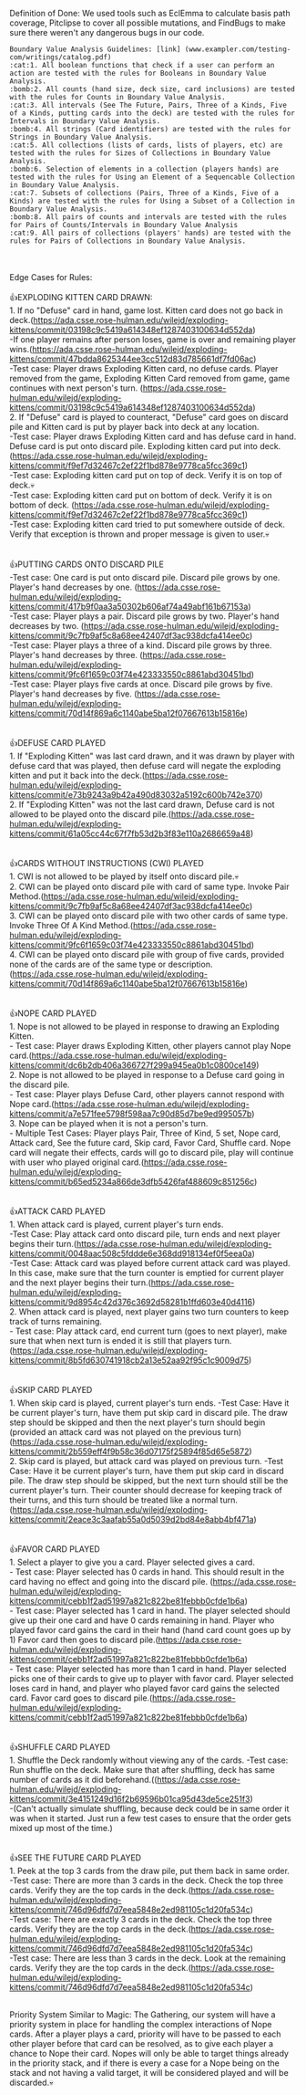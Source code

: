   Definition of Done:
    We used tools such as EclEmma to calculate basis path coverage, Pitclipse to cover all possible mutations, and FindBugs to make sure there weren't any dangerous bugs in our code.
  
    Boundary Value Analysis Guidelines: [link] (www.exampler.com/testing-com/writings/catalog.pdf)  
    :cat:1. All boolean functions that check if a user can perform an action are tested with the rules for Booleans in Boundary Value Analysis.  
    :bomb:2. All counts (hand size, deck size, card inclusions) are tested with the rules for Counts in Boundary Value Analysis.  
    :cat:3. All intervals (See The Future, Pairs, Three of a Kinds, Five of a Kinds, putting cards into the deck) are tested with the rules for Intervals in Boundary Value Analysis.  
    :bomb:4. All strings (Card identifiers) are tested with the rules for Strings in Boundary Value Analysis.  
    :cat:5. All collections (lists of cards, lists of players, etc) are tested with the rules for Sizes of Collections in Boundary Value Analysis.  
    :bomb:6. Selection of elements in a collection (players hands) are tested with the rules for Using an Element of a Sequencable Collection in Boundary Value Analysis.  
    :cat:7. Subsets of collections (Pairs, Three of a Kinds, Five of a Kinds) are tested with the rules for Using a Subset of a Collection in Boundary Value Analysis.  
    :bomb:8. All pairs of counts and intervals are tested with the rules for Pairs of Counts/Intervals in Boundary Value Analysis  
    :cat:9. All pairs of collections (players' hands) are tested with the rules for Pairs of Collections in Boundary Value Analysis.  
<br><br>Edge Cases for Rules:  
	<br>:+1:EXPLODING KITTEN CARD DRAWN:  
	    1. If no "Defuse" card in hand, game lost. Kitten card does not go back in deck.(https://ada.csse.rose-hulman.edu/wilejd/exploding-kittens/commit/03198c9c5419a614348ef1287403100634d552da)  
			-If one player remains after person loses, game is over and remaining player wins.(https://ada.csse.rose-hulman.edu/wilejd/exploding-kittens/commit/47bdda8625344ee3cc512d83d785661df7fd06ac)  
			-Test case: Player draws Exploding Kitten card, no defuse cards.
		    Player removed from the game, Exploding Kitten Card removed from game, game continues with next person's turn. (https://ada.csse.rose-hulman.edu/wilejd/exploding-kittens/commit/03198c9c5419a614348ef1287403100634d552da)  
	    2. If "Defuse" card is played to counteract, "Defuse" card goes on discard pile and 
		Kitten card is put by player back into deck at any location.   
			-Test case: Player draws Exploding Kitten card and has defuse card
			in hand. Defuse card is put onto discard pile. Exploding kitten card put into deck.  (https://ada.csse.rose-hulman.edu/wilejd/exploding-kittens/commit/f9ef7d32467c2ef22f1bd878e9778ca5fcc369c1)  
				-Test case: Exploding kitten card put on top of deck. Verify it is on top of deck.:skull:  
				-Test case: Exploding kitten card put on bottom of deck. Verify it is on bottom of deck.  (https://ada.csse.rose-hulman.edu/wilejd/exploding-kittens/commit/f9ef7d32467c2ef22f1bd878e9778ca5fcc369c1)  
				-Test case: Exploding kitten card tried to put somewhere outside of deck. Verify that 
				exception is thrown and proper message is given to user.:skull:  
    <br><br>:+1:PUTTING CARDS ONTO DISCARD PILE  
	-Test case: One card is put onto discard pile. Discard pile grows by one. Player's
	hand decreases by one. (https://ada.csse.rose-hulman.edu/wilejd/exploding-kittens/commit/417b9f0aa3a50302b606af74a49abf161b67153a)  
	-Test case: Player plays a pair. Discard pile grows by two. Player's hand decreases
	by two. (https://ada.csse.rose-hulman.edu/wilejd/exploding-kittens/commit/9c7fb9af5c8a68ee42407df3ac938dcfa414ee0c)  
	-Test case: Player plays a three of a kind. Discard pile grows by three. Player's
	hand decreases by three. (https://ada.csse.rose-hulman.edu/wilejd/exploding-kittens/commit/9fc6f1659c03f74e423333550c8861abd30451bd)  
	-Test case: Player plays five cards at once. Discard pile grows by five. Player's
	hand decreases by five. (https://ada.csse.rose-hulman.edu/wilejd/exploding-kittens/commit/70d14f869a6c1140abe5ba12f07667613b15816e)  
	<br><br>:+1:DEFUSE CARD PLAYED  
	    1. If "Exploding Kitten" was last card drawn, and it was drawn by player with defuse card
		that was played, then defuse card will negate the exploding kitten and put it back into the
		deck.(https://ada.csse.rose-hulman.edu/wilejd/exploding-kittens/commit/e73b9243a9b42a490d83032a5192c600b742e370)  
	    2. If "Exploding Kitten" was not the last card drawn, Defuse card is not allowed to be
		played onto the discard pile.(https://ada.csse.rose-hulman.edu/wilejd/exploding-kittens/commit/61a05cc44c67f7fb53d2b3f83e110a2686659a48)  
	<br><br>:+1:CARDS WITHOUT INSTRUCTIONS (CWI) PLAYED  
	    1. CWI is not allowed to be played by itself onto discard pile.:skull:  
	    2. CWI can be played onto discard pile with card of same type. Invoke Pair Method.(https://ada.csse.rose-hulman.edu/wilejd/exploding-kittens/commit/9c7fb9af5c8a68ee42407df3ac938dcfa414ee0c)  
	    3. CWI can be played onto discard pile with two other cards of same type. Invoke Three Of A Kind Method.(https://ada.csse.rose-hulman.edu/wilejd/exploding-kittens/commit/9fc6f1659c03f74e423333550c8861abd30451bd)  
	    4. CWI can be played onto discard pile with group of five cards, provided none of the cards are of the same type or description.(https://ada.csse.rose-hulman.edu/wilejd/exploding-kittens/commit/70d14f869a6c1140abe5ba12f07667613b15816e)  
	<br><br>:+1:NOPE CARD PLAYED  
	    1. Nope is not allowed to be played in response to drawing an Exploding Kitten.  
	    	- Test case: Player draws Exploding Kitten, other players cannot play Nope card.(https://ada.csse.rose-hulman.edu/wilejd/exploding-kittens/commit/dc6b2db406a366727f299a945ea0b1c0800ce149)  
	    2. Nope is not allowed to be played in response to a Defuse card going in the discard pile.  
		    - Test case: Player plays Defuse Card, other players cannot respond with Nope card.(https://ada.csse.rose-hulman.edu/wilejd/exploding-kittens/commit/a7e571fee5798f598aa7c90d85d7be9ed995057b)  
	    3. Nope can be played when it is not a person's turn.  
		    - Multiple Test Cases: Player plays Pair, Three of Kind, 5 set, Nope card,
		    Attack card, See the future card, Skip card, Favor Card, Shuffle card.
			Nope card will negate their effects, cards will go to discard pile, play will
			continue with user who played original card.(https://ada.csse.rose-hulman.edu/wilejd/exploding-kittens/commit/b65ed5234a866de3dfb5426faf488609c851256c)  
	<br><br>:+1:ATTACK CARD PLAYED  
	    1. When attack card is played, current player's turn ends.  
			-Test Case: Play attack card onto discard pile,
			turn ends and next player begins their turn.(https://ada.csse.rose-hulman.edu/wilejd/exploding-kittens/commit/0048aac508c5fddde6e368dd918134ef0f5eea0a)  
			-Test Case: Attack card was played before current attack card was
			played. In this case, make sure that the turn counter is emptied
			for current player and the next player begins their turn.(https://ada.csse.rose-hulman.edu/wilejd/exploding-kittens/commit/9d8954c42d376c3692d58281b1ffd603e40d4116)  
	    2. When attack card is played, next player gains two turn counters to keep
	    track of turns remaining.  
	    	- Test case: Play attack card, end current turn 
	    	(goes to next player), make sure that when
			next turn is ended it is still that players turn.(https://ada.csse.rose-hulman.edu/wilejd/exploding-kittens/commit/8b5fd630741918cb2a13e52aa92f95c1c9009d75)  
	<br><br>:+1:SKIP CARD PLAYED  
	    1. When skip card is played, current player's turn ends.
			-Test Case: Have it be current player's turn, have them put skip
			card in discard pile. The draw step should be skipped and then the
			next player's turn should begin (provided an attack card was not 
			played on the previous turn)(https://ada.csse.rose-hulman.edu/wilejd/exploding-kittens/commit/2b559eff4f9b58c36d07175f25894f85d65e5872)  
	    2. Skip card is played, but attack card was played on previous turn.
			-Test Case: Have it be current player's turn, have them put skip
			card in discard pile. The draw step should be skipped, but the next
			turn should still be the current player's turn. Their counter should
			decrease for keeping track of their turns, and this turn should be
			treated like a normal turn.(https://ada.csse.rose-hulman.edu/wilejd/exploding-kittens/commit/2eace3c3aafab55a0d5039d2bd84e8abb4bf471a)  
	<br><br>:+1:FAVOR CARD PLAYED  
	    1. Select a player to give you a card. Player selected gives a card.  
		    - Test case: Player selected has 0 cards in hand. This should
			result in the card having no effect and going into the discard
			pile.  (https://ada.csse.rose-hulman.edu/wilejd/exploding-kittens/commit/cebb1f2ad51997a821c822be81febbb0cfde1b6a)  
		    - Test case: Player selected has 1 card in hand. The player selected
			should give up their one card and have 0 cards remaining in hand.
			Player who played favor card gains the card in their hand (hand card count goes up by 1)
			Favor card then goes to discard pile.(https://ada.csse.rose-hulman.edu/wilejd/exploding-kittens/commit/cebb1f2ad51997a821c822be81febbb0cfde1b6a)  
		    - Test case: Player selected has more than 1 card in hand. Player
			selected picks one of their cards to give up to player with favor
			card. Player selected loses card in hand, and player who played
			favor card gains the selected card. Favor card goes to discard pile.(https://ada.csse.rose-hulman.edu/wilejd/exploding-kittens/commit/cebb1f2ad51997a821c822be81febbb0cfde1b6a)  
	<br><br>:+1:SHUFFLE CARD PLAYED  
	    1. Shuffle the Deck randomly without viewing any of the cards.
			-Test case: Run shuffle on the deck. Make sure that after shuffling,
			deck has same number of cards as it did beforehand.((https://ada.csse.rose-hulman.edu/wilejd/exploding-kittens/commit/3e4151249d16f2b69596b01ca95d43de5ce251f3)  
			-(Can't actually simulate shuffling, because deck could be in same
			order it was when it started. Just run a few test cases to ensure
			that the order gets mixed up most of the time.)  
	<br><br>:+1:SEE THE FUTURE CARD PLAYED  
	    1. Peek at the top 3 cards from the draw pile, put them back in same order.  
			-Test case: There are more than 3 cards in the deck. Check the top three cards.
                        Verify they are the top cards in the deck.(https://ada.csse.rose-hulman.edu/wilejd/exploding-kittens/commit/746d96dfd7d7eea5848e2ed981105c1d20fa534c)  
			-Test case: There are exactly 3 cards in the deck. Check the top three cards.
                        Verify they are the top cards in the deck.(https://ada.csse.rose-hulman.edu/wilejd/exploding-kittens/commit/746d96dfd7d7eea5848e2ed981105c1d20fa534c)  
			-Test case: There are less than 3 cards in the deck. Look at the remaining cards.
                        Verify they are the top cards in the deck.(https://ada.csse.rose-hulman.edu/wilejd/exploding-kittens/commit/746d96dfd7d7eea5848e2ed981105c1d20fa534c)  
			
<br>Priority System
    Similar to Magic: The Gathering, our system will have a priority system in place for
        handling the complex interactions of Nope cards. After a player plays a card, 
        priority will have to be passed to each other player before that card can be
        resolved, as to give each player a chance to Nope their card. Nopes will only be
        able to target things already in the priority stack, and if there is every a case
        for a Nope being on the stack and not having a valid target, it will be considered
        played and will be discarded.:skull:  

